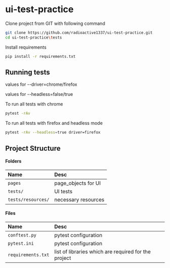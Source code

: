 # ui-test-practice

Clone project from GIT with following command

```bash
git clone https://github.com/radioactive1337/ui-test-practice.git
cd ui-test-practice\tests
```

Install requirements

```bash
pip install -r requirements.txt
```

## Running tests

values for --driver=chrome/firefox

values for --headless=false/true

To run all tests with chrome

```bash
pytest -rAv
```

To run all tests with firefox and headless mode

```bash
pytest -rAv --headless=true driver=firefox
```

## Project Structure

#### Folders

| Name               | Desc                 |
|:-------------------|:---------------------|
| `pages`            | page_objects for  UI |
| `tests/`           | UI tests             |                       
| `tests/resources/` | necessary resources  |

#### Files

| Name               | Desc                                                 | 
|:-------------------|:-----------------------------------------------------|
| `conftest.py`      | pytest configuration                                 |
| `pytest.ini`       | pytest configuration                                 |
| `requirements.txt` | list of libraries which are required for the project |
